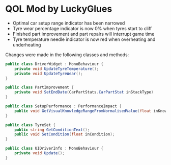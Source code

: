 # QOL Mod by LuckyGlues
- Optimal car setup range indicator has been narrowed
- Tyre wear percentage indicator is now 0% when tyres start to cliff
- Finished part improvement and part repairs will interrupt game time
- Tyre temperature needle indicator is now red when overheating and underheating

Changes were made in the following classes and methods:

``` c#
public class DriverWidget : MonoBehaviour {
    private void UpdateTyreTemperature();
    private void UpdateTyreWear();
}

public class PartImprovement {
    private void SetEndDate(CarPartStats.CarPartStat inStackType)
}

public class SetupPerformance : PerformanceImpact {
    public void GetVisualKnowledgeRangeFromNormalisedValue(float inKnowledgeNormalised, out float[] outMinVisualOffset, out float[] outMaxVisualOffset);
}

public class TyreSet {
    public string GetConditionText();
    public void SetCondition(float inCondition);
}

public class UIDriverInfo : MonoBehaviour {
    private void Update();
}
```

